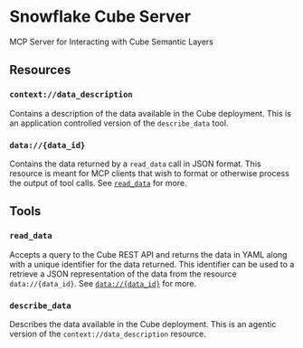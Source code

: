 # Snowflake Cube Server

MCP Server for Interacting with Cube Semantic Layers

## Resources

### `context://data_description`
Contains a description of the data available in the Cube deployment. This is an application controlled version of the `describe_data` tool.

### `data://{data_id}`
Contains the data returned by a `read_data` call in JSON format. This resource is meant for MCP clients that wish to format or otherwise process the output of tool calls. See [`read_data`](#read_data) for more.

## Tools

### `read_data`
Accepts a query to the Cube REST API and returns the data in YAML along with a unique identifier for the data returned. This identifier can be used to a retrieve a JSON representation of the data from the resource `data://{data_id}`. See [`data://{data_id}`](#datadata_id) for more.

### `describe_data`
Describes the data available in the Cube deployment. This is an agentic version of the `context://data_description` resource.